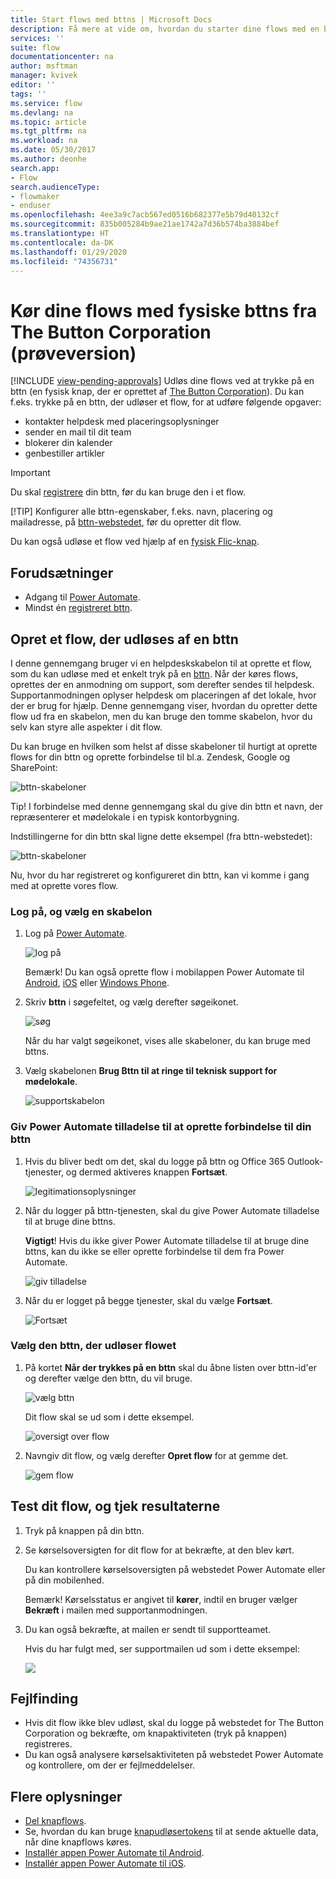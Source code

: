 ```yaml
---
title: Start flows med bttns | Microsoft Docs
description: Få mere at vide om, hvordan du starter dine flows med en bttn
services: ''
suite: flow
documentationcenter: na
author: msftman
manager: kvivek
editor: ''
tags: ''
ms.service: flow
ms.devlang: na
ms.topic: article
ms.tgt_pltfrm: na
ms.workload: na
ms.date: 05/30/2017
ms.author: deonhe
search.app:
- Flow
search.audienceType:
- flowmaker
- enduser
ms.openlocfilehash: 4ee3a9c7acb567ed0516b682377e5b79d40132cf
ms.sourcegitcommit: 835b005284b9ae21ae1742a7d36b574ba3884bef
ms.translationtype: HT
ms.contentlocale: da-DK
ms.lasthandoff: 01/29/2020
ms.locfileid: "74356731"
---
```

# <a name="run-your-flows-with-physical-buttons-bttns-from-the-button-corporation-preview"></a>Kør dine flows med fysiske bttns fra The Button Corporation (prøveversion)
[!INCLUDE [view-pending-approvals](includes/cc-rebrand.md)]
Udløs dine flows ved at trykke på en bttn (en fysisk knap, der er oprettet af [The Button Corporation](https://my.bt.tn/)). Du kan f.eks. trykke på en bttn, der udløser et flow, for at udføre følgende opgaver:

* kontakter helpdesk med placeringsoplysninger
* sender en mail til dit team
* blokerer din kalender
* genbestiller artikler

> [!IMPORTANT]
> Du skal [registrere](https://my.bt.tn/) din bttn, før du kan bruge den i et flow.
> 
> [!TIP]
> Konfigurer alle bttn-egenskaber, f.eks. navn, placering og mailadresse, på [bttn-webstedet](https://my.bt.tn/), før du opretter dit flow.
> 
> 

Du kan også udløse et flow ved hjælp af en [fysisk Flic-knap](flic-button-flows.md).

## <a name="prerequisites"></a>Forudsætninger
* Adgang til [Power Automate](https://flow.microsoft.com).
* Mindst én [registreret bttn](https://my.bt.tn/).

## <a name="create-a-flow-thats-triggered-from-a-bttn"></a>Opret et flow, der udløses af en bttn
I denne gennemgang bruger vi en helpdeskskabelon til at oprette et flow, som du kan udløse med et enkelt tryk på en [bttn](https://my.bt.tn/). Når der køres flows, oprettes der en anmodning om support, som derefter sendes til helpdesk. Supportanmodningen oplyser helpdesk om placeringen af det lokale, hvor der er brug for hjælp. Denne gennemgang viser, hvordan du opretter dette flow ud fra en skabelon, men du kan bruge den tomme skabelon, hvor du selv kan styre alle aspekter i dit flow.

Du kan bruge en hvilken som helst af disse skabeloner til hurtigt at oprette flows for din bttn og oprette forbindelse til bl.a. Zendesk, Google og SharePoint:

![bttn-skabeloner](./media/bttn-button-flows/bttn-templates.png)

Tip! I forbindelse med denne gennemgang skal du give din bttn et navn, der repræsenterer et mødelokale i en typisk kontorbygning.

Indstillingerne for din bttn skal ligne dette eksempel (fra bttn-webstedet):

![bttn-skabeloner](./media/bttn-button-flows/bttn-config.png)

Nu, hvor du har registreret og konfigureret din bttn, kan vi komme i gang med at oprette vores flow.

### <a name="sign-in-and-select-a-template"></a>Log på, og vælg en skabelon
1. Log på [Power Automate](https://flow.microsoft.com).
   
    ![log på](./media/bttn-button-flows/sign-into-flow.png)
   
    Bemærk! Du kan også oprette flow i mobilappen Power Automate til [Android](https://aka.ms/flowmobiledocsandroid), [iOS](https://aka.ms/flowmobiledocsios) eller [Windows Phone](https://aka.ms/flowmobilewindows).
2. Skriv **bttn** i søgefeltet, og vælg derefter søgeikonet.
   
    ![søg](./media/bttn-button-flows/bttn-search-template.png)
   
    Når du har valgt søgeikonet, vises alle skabeloner, du kan bruge med bttns.
3. Vælg skabelonen **Brug Bttn til at ringe til teknisk support for mødelokale**.
   
    ![supportskabelon](./media/bttn-button-flows/bttn-select-template.png)

### <a name="authorize-power-automate-to-connect-to-your-bttn"></a>Giv Power Automate tilladelse til at oprette forbindelse til din bttn
1. Hvis du bliver bedt om det, skal du logge på bttn og Office 365 Outlook-tjenester, og dermed aktiveres knappen **Fortsæt**.
   
    ![legitimationsoplysninger](./media/bttn-button-flows/bttn-provide-credentials.png)
2. Når du logger på bttn-tjenesten, skal du give Power Automate tilladelse til at bruge dine bttns.
   
    **Vigtigt**! Hvis du ikke giver Power Automate tilladelse til at bruge dine bttns, kan du ikke se eller oprette forbindelse til dem fra Power Automate.
   
    ![giv tilladelse](./media/bttn-button-flows/authorize-bttn.png)
3. Når du er logget på begge tjenester, skal du vælge **Fortsæt**.
   
    ![Fortsæt](./media/bttn-button-flows/continue.png)

### <a name="select-the-bttn-that-triggers-the-flow"></a>Vælg den bttn, der udløser flowet
1. På kortet **Når der trykkes på en bttn** skal du åbne listen over bttn-id'er og derefter vælge den bttn, du vil bruge.
   
    ![vælg bttn](./media/bttn-button-flows/bttn-id.png)
   
    Dit flow skal se ud som i dette eksempel.
   
    ![oversigt over flow](./media/bttn-button-flows/bttn-done.png)
2. Navngiv dit flow, og vælg derefter **Opret flow** for at gemme det.
   
    ![gem flow](./media/bttn-button-flows/save.png)

## <a name="test-your-flow-and-confirm-results"></a>Test dit flow, og tjek resultaterne
1. Tryk på knappen på din bttn.
2. Se kørselsoversigten for dit flow for at bekræfte, at den blev kørt.
   
    Du kan kontrollere kørselsoversigten på webstedet Power Automate eller på din mobilenhed.
   
    Bemærk! Kørselsstatus er angivet til **kører**, indtil en bruger vælger **Bekræft** i mailen med supportanmodningen.
3. Du kan også bekræfte, at mailen er sendt til supportteamet.
   
    Hvis du har fulgt med, ser supportmailen ud som i dette eksempel:
   
    ![](./media/bttn-button-flows/support-request-email.png)

## <a name="troubleshooting"></a>Fejlfinding
* Hvis dit flow ikke blev udløst, skal du logge på webstedet for The Button Corporation og bekræfte, om knapaktiviteten (tryk på knappen) registreres.
* Du kan også analysere kørselsaktiviteten på webstedet Power Automate og kontrollere, om der er fejlmeddelelser.

## <a name="more-information"></a>Flere oplysninger
* [Del knapflows](share-buttons.md).
* Se, hvordan du kan bruge [knapudløsertokens](introduction-to-button-trigger-tokens.md) til at sende aktuelle data, når dine knapflows køres.
* [Installér appen Power Automate til Android](https://aka.ms/flowmobiledocsandroid).
* [Installér appen Power Automate til iOS](https://aka.ms/flowmobiledocsios).

